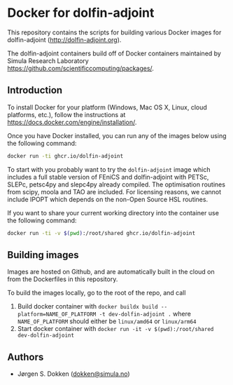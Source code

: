 # Docker for dolfin-adjoint

This repository contains the scripts for building various Docker
images for dolfin-adjoint (<http://dolfin-adjoint.org>).

The dolfin-adjoint containers build off of Docker containers
maintained by Simula Research Laboratory <https://github.com/scientificcomputing/packages/>.

## Introduction

To install Docker for your platform (Windows, Mac OS X, Linux, cloud platforms,
etc.), follow the instructions at
<https://docs.docker.com/engine/installation/>.

Once you have Docker installed, you can run any of the images below using the
following command:

```bash
docker run -ti ghcr.io/dolfin-adjoint
```

To start with you probably want to try the `dolfin-adjoint` image which
includes a full stable version of FEniCS and dolfin-adjoint with PETSc, SLEPc,
petsc4py and slepc4py already compiled. The optimisation routines from scipy,
moola and TAO are included. For licensing reasons, we cannot include
IPOPT which depends on the non-Open Source HSL routines.

If you want to share your current working directory into the container use
the following command:

```bash
docker run -ti -v $(pwd):/root/shared ghcr.io/dolfin-adjoint
```


## Building images

Images are hosted on Github, and are automatically built in the cloud on from
the Dockerfiles in this repository. 

To build the images locally, go to the root of the repo, and call
1. Build docker container with `docker buildx build --platform=NAME_OF_PLATFORM -t dev-dolfin-adjoint .`
where `NAME_OF_PLATFORM` should either be `linux/amd64` or `linux/arm64`
2. Start docker container with `docker run -it -v $(pwd):/root/shared dev-dolfin-adjoint`

## Authors

* Jørgen S. Dokken (<dokken@simula.no>)
